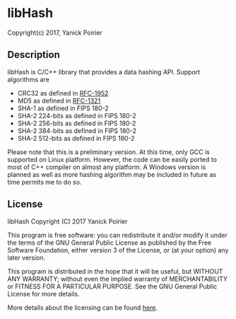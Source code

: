 # libHash
Copyright(c) 2017, Yanick Poirier

## Description
libHash is C/C++ library that provides a data hashing API. Support algorithms are

* CRC32 as defined in [RFC-1952](https://tools.ietf.org/html/rfc1952)
* MD5 as defined in [RFC-1321](https://tools.ietf.org/html/rfc1321)
* SHA-1 as defined in FIPS 180-2
* SHA-2 224-bits as defined in FIPS 180-2
* SHA-2 256-bits as defined in FIPS 180-2
* SHA-2 384-bits as defined in FIPS 180-2
* SHA-2 512-bits as defined in FIPS 180-2

Please note that this is a preliminary version. At this time, only GCC is supported on Linux platform. However, the code can be easily ported to most of C++ compiler on almost any platform.
A Windows version is planned as well as more hashing algorithm may be included in future as time permits me to do so.

## License

libHash
Copyright (C) 2017 Yanick Poirier

This program is free software: you can redistribute it and/or modify
it under the terms of the GNU General Public License as published by
the Free Software Foundation, either version 3 of the License, or
(at your option) any later version.

This program is distributed in the hope that it will be useful,
but WITHOUT ANY WARRANTY; without even the implied warranty of
MERCHANTABILITY or FITNESS FOR A PARTICULAR PURPOSE.  See the
GNU General Public License for more details.

More details about the licensing can be found [here](https://www.gnu.org/licenses/gpl-3.0.en.html).

